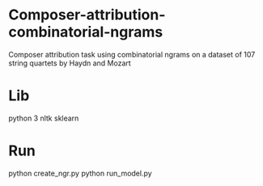 # Composer-attribution-combinatorial-ngrams
Composer attribution task using combinatorial ngrams on a dataset of 107 string quartets by Haydn and Mozart

# Lib
python 3
nltk
sklearn

# Run
python create_ngr.py
python run_model.py
